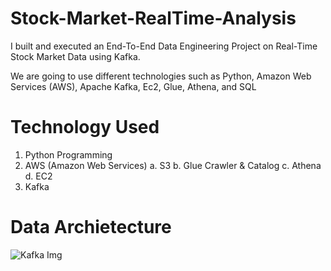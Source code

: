 # Stock-Market-RealTime-Analysis

I built and executed an End-To-End Data Engineering Project on Real-Time Stock Market Data using Kafka.

We are going to use different technologies such as Python, Amazon Web Services (AWS), Apache Kafka, Ec2, Glue, Athena, and SQL

# Technology Used 
1. Python Programming
2. AWS (Amazon Web Services)
  a. S3
  b. Glue Crawler & Catalog
  c. Athena
  d. EC2
3. Kafka

# Data Archietecture
![Kafka Img](https://user-images.githubusercontent.com/80220180/229370311-b841c431-327e-4d50-a5c1-2a9605374364.jpg)
